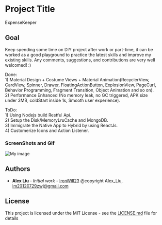 # Project Title

ExpenseKeeper

## Goal

Keep spending some time on DIY project after work or part-time, it can be worked as a good playground to practice the latest skills and improve my existing skills. Any comments, suggestions, and contributions are very well welcomed! :) 

Done:
</br>1) Material Design + Costume Views + Material Animation(RecyclerView, CardView, Spinner, Drawer, FloatingActionButton, ExplosionView, PageCurl, Behavior Programming, Fragment Transition, Object Animation and so on).
</br>2) Performance Enhanced (No memory leak, no GC triggered, APK size under 3MB, coldStart inside 1s, Smooth user experience).

ToDo:
</br>1) Using Nodejs build Restful Api.
</br>2) Setup the Disk/MemoryLruCache and MongoDB.
</br>3) Immigrate the Native App to Hybrid by using ReactJs.
</br>4) Customerize Icons and Action Listener.

### ScreenShots and Gif
![My image](https://github.com/IronWill23/Material_ExpenseKeeper/blob/master/preview/ExpenseKeeper.gif)

## Authors

* **Alex Liu** - *Initial work* - [IronWill23](https://github.com/IronWill23)
@copyright Alex_Liu, lm20120729zwj@gmail.com

## License

This project is licensed under the MIT License - see the [LICENSE.md](LICENSE.md) file for details


